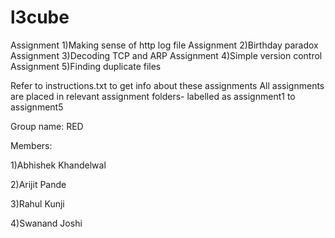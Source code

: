 l3cube
======
Assignment 1)Making sense of http log file
Assignment 2)Birthday paradox
Assignment 3)Decoding TCP and ARP
Assignment 4)Simple version control
Assignment 5)Finding duplicate files

Refer to instructions.txt to get info about these assignments
All assignments are placed in relevant assignment folders- labelled as assignment1 to assignment5


Group name: RED

Members:


1)Abhishek Khandelwal


2)Arijit Pande


3)Rahul Kunji


4)Swanand Joshi
